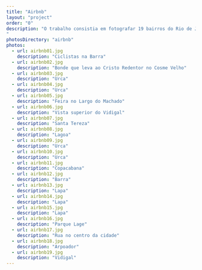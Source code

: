 ```yaml
---
title: "Airbnb"
layout: "project"
order: "0"
description: "O trabalho consistia em fotografar 19 bairros do Rio de Janeiro para mostrar um pouco dos nossos cenários cariocas, diferenças de um bairro para o outro, as pessoas que frequentam cada local e paisagem. Quis mostrar através do meu olhar um pouco desses nossos diferentes contextos carioca.
"
photosDirectory: "airbnb"
photos:
  - url: airbnb01.jpg
    description: "Ciclistas na Barra"
  - url: airbnb02.jpg
    description: "Bonde que leva ao Cristo Redentor no Cosme Velho"
  - url: airbnb03.jpg
    description: "Urca"
  - url: airbnb04.jpg
    description: "Urca"
  - url: airbnb05.jpg
    description: "Feira no Largo do Machado"
  - url: airbnb06.jpg
    description: "Vista superior do Vidigal"
  - url: airbnb07.jpg
    description: "Santa Tereza"
  - url: airbnb08.jpg
    description: "Lagoa"
  - url: airbnb09.jpg
    description: "Urca"
  - url: airbnb10.jpg
    description: "Urca"
  - url: airbnb11.jpg
    description: "Copacabana"
  - url: airbnb12.jpg
    description: "Barra"
  - url: airbnb13.jpg
    description: "Lapa"
  - url: airbnb14.jpg
    description: "Lapa"
  - url: airbnb15.jpg
    description: "Lapa"
  - url: airbnb16.jpg
    description: "Parque Lage"
  - url: airbnb17.jpg
    description: "Rua no centro da cidade"
  - url: airbnb18.jpg
    description: "Arpoador"
  - url: airbnb19.jpg
    description: "Vidigal"
---
```

